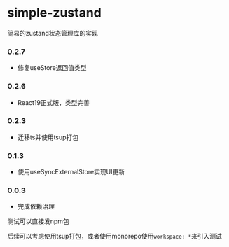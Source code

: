 # simple-zustand
简易的zustand状态管理库的实现

### 0.2.7
- 修复useStore返回值类型

### 0.2.6
- React19正式版，类型完善

### 0.2.3
- 迁移ts并使用tsup打包

### 0.1.3
- 使用useSyncExternalStore实现UI更新

### 0.0.3
- 完成依赖治理


测试可以直接发npm包

后续可以考虑使用tsup打包，或者使用monorepo使用`workspace: *`来引入测试